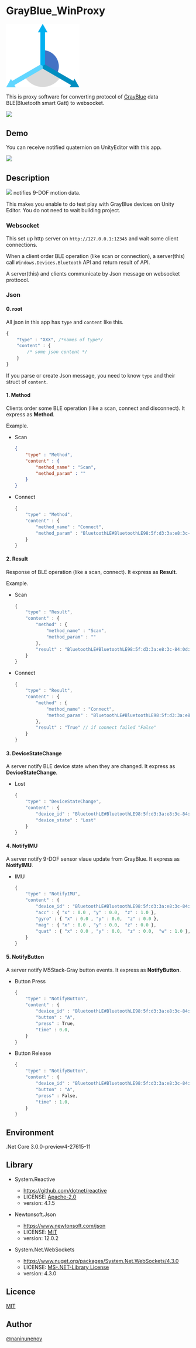 GrayBlue_WinProxy
====

<img src="https://github.com/naninunenoy/GrayBlue/blob/doc/doc/icon.png?raw=true" width="200" />

This is proxy software for converting protocol of [GrayBlue](https://github.com/naninunenoy/GrayBlue) data BLE(Bluetooth smart Gatt) to websocket.

<img src="https://img.shields.io/badge/platform-windows10-lightGray.svg" /> 

## Demo
You can receive notified quaternion on UnityEditor with this app.

<img src="https://github.com/naninunenoy/GrayBlue/blob/doc/doc/demo_editor.gif?raw=true" width="200" />

## Description

<img src="https://img.shields.io/badge/Gray-Blue-blue.svg?labelColor=lightGray" /> notifies 9-DOF motion data.

This makes you enable to do test play with GrayBlue devices on Unity Editor. You do not need to wait building project.

### Websocket
This set up http server on `http://127.0.0.1:12345` and wait some client connections. 

When a client order BLE operation (like scan or connection), a server(this) call `Windows.Devices.Bluetooth` API and return result of API.

A server(this) and clients communicate by Json message on websocket prottocol.

### Json
#### 0. root
All json in this app has `type` and `content` like this.

```js
{
    "type" : "XXX", /*names of type*/
    "content" : {
        /* some json content */ 
    }
}
```

If you parse or create Json message, you need to know `type` and their struct of `content`.

#### 1. Method
Clients order some BLE operation (like a scan, connect and disconnect). It express as **Method**.

Example.

* Scan

  ```json
  {
      "type" : "Method",
      "content" : {
          "method_name" : "Scan",
          "method_param" : ""
      }
  }
  ```

* Connect

  ```js
  {
      "type" : "Method",
      "content" : {
          "method_name" : "Connect",
          "method_param" : "BluetoothLE#BluetoothLE98:5f:d3:3a:e8:3c-84:0d:8e:3d:32:02"
      }
  }
  ```

#### 2. Result
Response of BLE operation (like a scan, connect). It express as **Result**.

Example.

* Scan

  ```js
  {
      "type" : "Result",
      "content" : {
          "method" : {
              "method_name" : "Scan",
              "method_param" : ""
          },
          "result" : "BluetoothLE#BluetoothLE98:5f:d3:3a:e8:3c-84:0d:8e:3d:32:02"
      }
  }

* Connect

  ```js
  {
      "type" : "Result",
      "content" : {
          "method" : {
              "method_name" : "Connect",
              "method_param" : "BluetoothLE#BluetoothLE98:5f:d3:3a:e8:3c-84:0d:8e:3d:32:02"
          },
          "result" : "True" // if connect failed "False"
      }
  }

#### 3. DeviceStateChange
A server notify BLE device state when they are changed. It express as **DeviceStateChange**.

* Lost

  ```js
  {
      "type" : "DeviceStateChange",
      "content" : {
          "device_id" : "BluetoothLE#BluetoothLE98:5f:d3:3a:e8:3c-84:0d:8e:3d:32:02",
          "device_state" : "Lost"
      }
  }
  ```

#### 4. NotifyIMU
A server notify 9-DOF sensor vlaue update from GrayBlue. It express as **NotifyIMU**.

* IMU

  ```js
  {
      "type" : "NotifyIMU",
      "content" : {
          "device_id" : "BluetoothLE#BluetoothLE98:5f:d3:3a:e8:3c-84:0d:8e:3d:32:02",
          "acc" : { "x" : 0.0 , "y" : 0.0,  "z" : 1.0 },
          "gyro" : { "x" : 0.0 , "y" : 0.0,  "z" : 0.0 },
          "mag" : { "x" : 0.0 , "y" : 0.0,  "z" : 0.0 },
          "quat" : { "x" : 0.0 , "y" : 0.0,  "z" : 0.0,  "w" : 1.0 },
      }
  }
  ```

#### 5. NotifyButton
A server notify M5Stack-Gray button events. It express as **NotifyButton**.

* Button Press

  ```js
  {
      "type" : "NotifyButton",
      "content" : {
          "device_id" : "BluetoothLE#BluetoothLE98:5f:d3:3a:e8:3c-84:0d:8e:3d:32:02",
          "button" : "A",
          "press" : True,
          "time" : 0.0,
      }
  }
  ```

* Button Release

  ```js
  {
      "type" : "NotifyButton",
      "content" : {
          "device_id" : "BluetoothLE#BluetoothLE98:5f:d3:3a:e8:3c-84:0d:8e:3d:32:02",
          "button" : "A",
          "press" : False,
          "time" : 1.0,
      }
  }
  ```

## Environment
.Net Core 3.0.0-preview4-27615-11

## Library
* System.Reactive
    - https://github.com/dotnet/reactive
    - LICENSE: [Apache-2.0](https://licenses.nuget.org/Apache-2.0)
    - version: 4.1.5

 * Newtonsoft.Json
    - https://www.newtonsoft.com/json
    - LICENSE: [MIT](https://licenses.nuget.org/MIT)
    - version: 12.0.2

* System.Net.WebSockets
    - https://www.nuget.org/packages/System.Net.WebSockets/4.3.0
    - LICENSE: [MS-.NET-Library License](https://go.microsoft.com/fwlink/?LinkId=329770)
    - version: 4.3.0

## Licence
[MIT](https://github.com/naninunenoy/GrayBlue_WinProxy/blob/master/LICENSE)

## Author
[@naninunenoy](https://github.com/naninunenoy)
